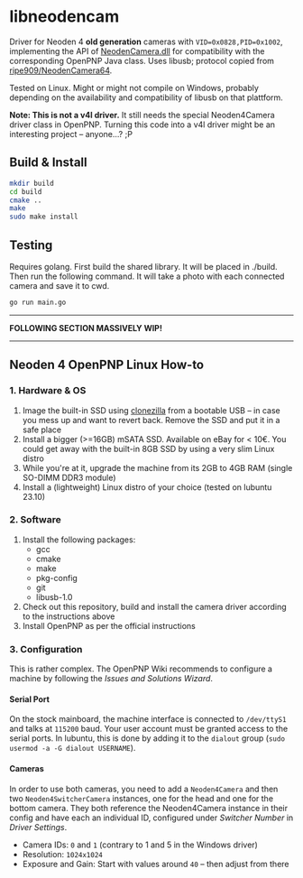 # libneodencam

Driver for Neoden 4 **old generation** cameras with `VID=0x0828,PID=0x1002`, implementing the API of [NeodenCamera.dll](https://github.com/jrobgh/NewNDCamera/) for compatibility with the corresponding OpenPNP Java class. Uses libusb; protocol copied from [ripe909/NeodenCamera64](https://github.com/ripe909/NeodenCamera64).

Tested on Linux. Might or might not compile on Windows, probably depending on the availability and compatibility of libusb on that plattform.

**Note: This is not a v4l driver.** It still needs the special Neoden4Camera driver class in OpenPNP. Turning this code into a v4l driver might be an interesting project – anyone...? ;P

## Build & Install

```sh
mkdir build
cd build
cmake ..
make
sudo make install
```

## Testing

Requires golang. First build the shared library. It will be placed in ./build. Then run the following command. It will take a photo with each connected camera and save it to cwd.

```sh
go run main.go
```

---

**FOLLOWING SECTION MASSIVELY WIP!**

---

## Neoden 4 OpenPNP Linux How-to

### 1. Hardware & OS

1. Image the built-in SSD using [clonezilla](https://clonezilla.org/) from a bootable USB – in case you mess up and want to revert back. Remove the SSD and put it in a safe place
2. Install a bigger (>=16GB) mSATA SSD. Available on eBay for < 10€. You could get away with the built-in 8GB SSD by using a very slim Linux distro
3. While you're at it, upgrade the machine from its 2GB to 4GB RAM (single SO-DIMM DDR3 module)
4. Install a (lightweight) Linux distro of your choice (tested on lubuntu 23.10)

### 2. Software

1. Install the following packages:
    - gcc
    - cmake
    - make
    - pkg-config
    - git
    - libusb-1.0
2. Check out this repository, build and install the camera driver according to the instructions above
3. Install OpenPNP as per the official instructions

### 3. Configuration

This is rather complex. The OpenPNP Wiki recommends to configure a machine by following the _Issues and Solutions Wizard_.

#### Serial Port

On the stock mainboard, the machine interface is connected to `/dev/ttyS1` and talks at `115200` baud. Your user account must be granted access to the serial ports. In lubuntu, this is done by adding it to the `dialout` group (`sudo usermod -a -G dialout USERNAME`).

#### Cameras

In order to use both cameras, you need to add a `Neoden4Camera` and then two `Neoden4SwitcherCamera` instances, one for the head and one for the bottom camera. They both reference the Neoden4Camera instance in their config and have each an individual ID, configured under _Switcher Number_ in _Driver Settings_.

-   Camera IDs: `0` and `1` (contrary to 1 and 5 in the Windows driver)
-   Resolution: `1024x1024`
-   Exposure and Gain: Start with values around `40` – then adjust from there
